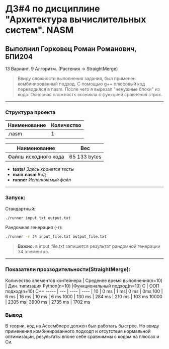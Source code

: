 # ДЗ#4 по дисциплине "Архитектура вычислительных систем". NASM
## Выполнил Горковец Роман Романович, БПИ204 
 13 Вариант. 9 Алгоритм. (Растения -> StraightMerge)
 > Ввиду сложности выполнения задания, был применен комбинированный подход. С помощью g++ плюсовый код переводился в nasm. После чего я вырезал "ненужные блоки"
из кода. Основная сложность возникла с функцией сравнения строк.
***
### Структура проекта

Наименование | Количество
----- | -----
.nasm | 1

Наименование | Вес
----- | -----
Файлы исходного кода | 65 133 bytes

 * **tests/** _Здесь хранятся тесты_
 * **main.nasm** _Код_
 * **runner** _Исполняемый файл_
***
### Запуск:
Стандартный:
```sh
./runner input.txt output.txt
```


Рандомная генерация (-r):
```sh
./runner -r 34 input_file.txt output_file.txt
```
> **Важно:** в input_file.txt запишется результат рандомной генерации 34 элементов.

---
### Показатели проззодительности(**StraightMerge**):
Количество элементов контейнера | Среденее время выполнения(n=10) | Дин. типизация Python(n=10) |Функциональный подход(n=10) C | ООП подход(n=10) C++
----- | --- | ---- | ---- |
10 | 0 ms | 1 ms| 0 ms | 0ms
100 | 6 ms | 16 ms | 10 ms | 6 ms
1000 | 130 ms | 284 ms | 210 ms | 103 ms
10000 | 2305 ms| 3900 ms | 2735 ms | 1702 ms

### Вывод
В теории, код на Ассемблере должен был работать быстрее. Но ввиду применения комбинированного подходп и отсутствия нормальной оптимизации, результаты впоне себе сравниммы с кодом на плюсах и Си.
